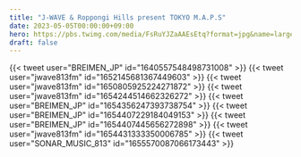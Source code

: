 ```yaml
---
title: "J-WAVE & Roppongi Hills present TOKYO M.A.P.S"
date: 2023-05-05T00:00:00+09:00
hero: https://pbs.twimg.com/media/FsRuYJZaAAEsEtq?format=jpg&name=large
draft: false
---
```


{{< tweet user="BREIMEN_JP" id="1640557548498731008" >}}
{{< tweet user="jwave813fm" id="1652145681367449603" >}}
{{< tweet user="jwave813fm" id="1650805925224271872" >}}
{{< tweet user="jwave813fm" id="1654244514662326272" >}}
{{< tweet user="BREIMEN_JP" id="1654356247393738754" >}}
{{< tweet user="BREIMEN_JP" id="1654407229184049153" >}}
{{< tweet user="BREIMEN_JP" id="1654407445656272898" >}}
{{< tweet user="jwave813fm" id="1654431333350006785" >}}
{{< tweet user="SONAR_MUSIC_813" id="1655570087066173443" >}}

